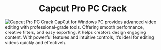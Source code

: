 <h1 align="center">Capcut Pro PC Crack</h1>
<img src="https://repository-images.githubusercontent.com/727085859/8fb9dade-575c-4bbe-9ea2-9b1aee937b42" alt="Capcut Pro PC Crack" >
CapCut for Windows PC provides advanced video editing with professional-grade tools. Offering smooth performance, creative filters, and easy exporting, it helps creators design engaging content. With powerful features and intuitive controls, it’s ideal for editing videos quickly and effectively.
